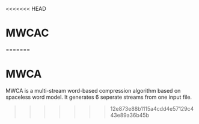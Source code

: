 <<<<<<< HEAD
# MWCAC

=======
# MWCA
MWCA is a multi-stream word-based compression algorithm based on spaceless word model.
It generates 6 seperate streams from one input file.
>>>>>>> 12e873e88b1115a4cdd4e57129c443e89a36b45b
